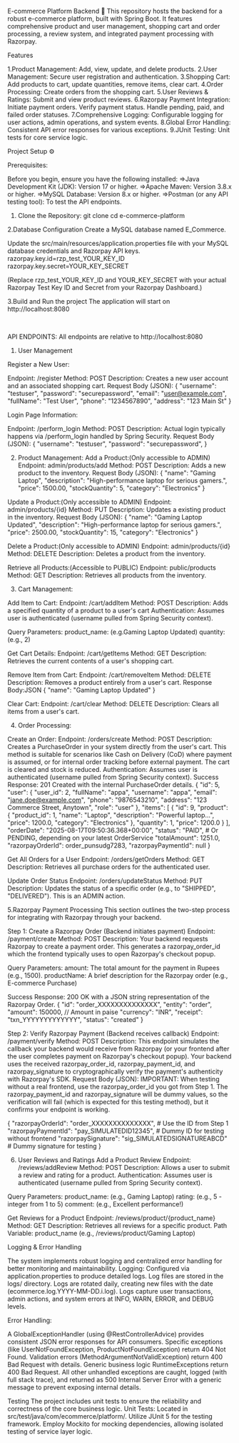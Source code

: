 E-commerce Platform Backend 🛒
This repository hosts the backend for a robust e-commerce platform, built with Spring Boot. It features comprehensive product and user management, shopping cart and order processing, a review system, and integrated payment processing with Razorpay.

Features 

1.Product Management: Add, view, update, and delete products.
2.User Management: Secure user registration and authentication.
3.Shopping Cart: Add products to cart, update quantities, remove items, clear cart.
4.Order Processing: Create orders from the shopping cart.
5.User Reviews & Ratings: Submit and view product reviews.
6.Razorpay Payment Integration:
Initiate payment orders.
Verify payment status.
Handle pending, paid, and failed order statuses.
7.Comprehensive Logging: Configurable logging for user actions, admin operations, and system events.
8.Global Error Handling: Consistent API error responses for various exceptions.
9.JUnit Testing: Unit tests for core service logic.

Project Setup ⚙️

Prerequisites:

Before you begin, ensure you have the following installed:
=>Java Development Kit (JDK): Version 17 or higher.
=>Apache Maven: Version 3.8.x or higher.
=>MySQL Database: Version 8.x or higher.
=>Postman (or any API testing tool): To test the API endpoints.

1. Clone the Repository:
 git clone <your-repository-url>
cd e-commerce-platform
  
2.Database Configuration
Create a MySQL database named E_Commerce.

Update the src/main/resources/application.properties file with your MySQL database credentials and Razorpay API keys.
razorpay.key.id=rzp_test_YOUR_KEY_ID
razorpay.key.secret=YOUR_KEY_SECRET

(Replace rzp_test_YOUR_KEY_ID and YOUR_KEY_SECRET with your actual Razorpay Test Key ID and Secret from your Razorpay Dashboard.)

3.Build and Run the project
The application will start on http://localhost:8080

<br>

API ENDPOINTS:
All endpoints are relative to http://localhost:8080

1. User Management
   
Register a New User:

Endpoint: /register
Method: POST
Description: Creates a new user account and an associated shopping cart.
Request Body (JSON):
{
    "username": "testuser",
    "password": "securepassword",
    "email": "user@example.com",
    "fullName": "Test User",
    "phone": "1234567890",
    "address": "123 Main St"
}

Login Page Information:

Endpoint: /perform_login
Method: POST
Description: Actual login typically happens via /perform_login handled by Spring Security.
Request Body (JSON):
{
    "username": "testuser",
    "password": "securepassword",
}



2. Product Management:
Add a Product:(Only accessible to ADMIN)
Endpoint: admin/products/add
Method: POST
Description: Adds a new product to the inventory.
Request Body (JSON):
{
    "name": "Gaming Laptop",
    "description": "High-performance laptop for serious gamers.",
    "price": 1500.00,
    "stockQuantity": 5,
    "category": "Electronics"
}

Update a Product:(Only accessible to ADMIN)
Endpoint: admin/products/{id}
Method: PUT
Description: Updates a existing product in the inventory.
Request Body (JSON):
{
    "name": "Gaming Laptop Updated",
    "description": "High-performance laptop for serious gamers.",
    "price": 2500.00,
    "stockQuantity": 15,
    "category": "Electronics"
}

Delete a Product:(Only accessible to ADMIN)
Endpoint: admin/products/{id}
Method: DELETE
Description: Deletes a product from the inventory.

Retrieve all Products:(Accessible to PUBLIC)
Endpoint: public/products
Method: GET
Description: Retrieves all products from the inventory.

3. Cart Management:

Add Item to Cart:
Endpoint: /cart/addItem
Method: POST
Description: Adds a specified quantity of a product to a user's cart
Authentication: Assumes user is authenticated (username pulled from Spring Security context).

Query Parameters:
product_name: (e.g.Gaming Laptop Updated)
quantity: (e.g., 2)

Get Cart Details:
Endpoint: /cart/getItems
Method: GET
Description: Retrieves the current contents of a user's shopping cart.

Remove Item from Cart:
Endpoint: /cart/removeItem
Method: DELETE
Description: Removes a product entirely from a user's cart.
Response Body:JSON
{
"name": "Gaming Laptop Updated"
}

Clear Cart:
Endpoint: /cart/clear
Method: DELETE
Description: Clears all items from a user's cart.

4. Order Processing:
   
Create an Order:
Endpoint: /orders/create
Method: POST
Description: Creates a PurchaseOrder in your system directly from the user's cart. This method is suitable for scenarios like Cash on Delivery (CoD) where payment is assumed, or for internal order tracking before external payment. The cart is cleared and stock is reduced.
Authentication: Assumes user is authenticated (username pulled from Spring Security context).
Success Response: 201 Created with the internal PurchaseOrder details.
{
    "id": 5,
    "user": {
        "user_id": 2,
        "fullName": "appa",
        "username": "appa",
        "email": "jane.doe@example.com",
        "phone": "9876543210",
        "address": "123 Commerce Street, Anytown",
        "role": "user"
    },
    "items": [
    {
            "id": 9,
            "product": {
                "product_id": 1,
                "name": "Laptop",
                "description": "Powerful laptop...",
                "price": 1200.0,
                "category": "Electronics"
            },
            "quantity": 1,
            "price": 1200.0
        }
    ],
    "orderDate": "2025-08-17T09:50:36.368+00:00",
    "status": "PAID", # Or PENDING, depending on your latest OrderService
    "totalAmount": 1251.0,
    "razorpayOrderId": order_punsudg7283,
    "razorpayPaymentId": null
}

Get All Orders for a User
Endpoint: /orders/getOrders
Method: GET
Description: Retrieves all purchase orders for the authenticated user.

Update Order Status
Endpoint: /orders/updateStatus
Method: PUT
Description: Updates the status of a specific order (e.g., to "SHIPPED", "DELIVERED"). This is an ADMIN action.

5.Razorpay Payment Processing 
This section outlines the two-step process for integrating with Razorpay through your backend.

Step 1: Create a Razorpay Order (Backend initiates payment)
Endpoint: /payment/create
Method: POST
Description: Your backend requests Razorpay to create a payment order. This generates a razorpay_order_id which the frontend typically uses to open Razorpay's checkout popup.

Query Parameters:
amount: The total amount for the payment in Rupees (e.g., 1500).
productName: A brief description for the Razorpay order (e.g., E-commerce Purchase)

Success Response: 200 OK with a JSON string representation of the Razorpay Order. 
{
  "id": "order_XXXXXXXXXXXXXX",
  "entity": "order",
  "amount": 150000, // Amount in paise
  "currency": "INR",
  "receipt": "txn_YYYYYYYYYYYYY",
  "status": "created"
}

Step 2: Verify Razorpay Payment (Backend receives callback)
Endpoint: /payment/verify
Method: POST
Description: This endpoint simulates the callback your backend would receive from Razorpay (or your frontend after the user completes payment on Razorpay's checkout popup). Your backend uses the received razorpay_order_id, razorpay_payment_id, and razorpay_signature to cryptographically verify the payment's authenticity with Razorpay's SDK.
Request Body (JSON):
IMPORTANT: When testing without a real frontend, use the razorpay_order_id you got from Step 1. The razorpay_payment_id and razorpay_signature will be dummy values, so the verification will fail (which is expected for this testing method), but it confirms your endpoint is working.

{
    "razorpayOrderId": "order_XXXXXXXXXXXXXX",      # Use the ID from Step 1
    "razorpayPaymentId": "pay_SIMULATEDID12345",   # Dummy ID for testing without frontend
    "razorpaySignature": "sig_SIMULATEDSIGNATUREABCD" # Dummy signature for testing
}

6. User Reviews and Ratings
Add a Product Review
Endpoint: /reviews/addReview
Method: POST
Description: Allows a user to submit a review and rating for a product.
Authentication: Assumes user is authenticated (username pulled from Spring Security context).

Query Parameters:
product_name: (e.g., Gaming Laptop)
rating: (e.g., 5 - integer from 1 to 5)
comment: (e.g., Excellent performance!)

Get Reviews for a Product
Endpoint: /reviews/product/{product_name}
Method: GET
Description: Retrieves all reviews for a specific product.
Path Variable: product_name (e.g., /reviews/product/Gaming Laptop)

Logging & Error Handling

The system implements robust logging and centralized error handling for better monitoring and maintainability.
Logging: Configured via application.properties to produce detailed logs.
Log files are stored in the logs/ directory.
Logs are rotated daily, creating new files with the date (ecommerce.log.YYYY-MM-DD.i.log).
Logs capture user transactions, admin actions, and system errors at INFO, WARN, ERROR, and DEBUG levels.

Error Handling:

A GlobalExceptionHandler (using @RestControllerAdvice) provides consistent JSON error responses for API consumers.
Specific exceptions (like UserNotFoundException, ProductNotFoundException) return 404 Not Found.
Validation errors (MethodArgumentNotValidException) return 400 Bad Request with details.
Generic business logic RuntimeExceptions return 400 Bad Request.
All other unhandled exceptions are caught, logged (with full stack trace), and returned as 500 Internal Server Error with a generic message to prevent exposing internal details.

Testing 
The project includes unit tests to ensure the reliability and correctness of the core business logic.
Unit Tests: Located in src/test/java/com/ecommerce/platform/.
Utilize JUnit 5 for the testing framework.
Employ Mockito for mocking dependencies, allowing isolated testing of service layer logic.
